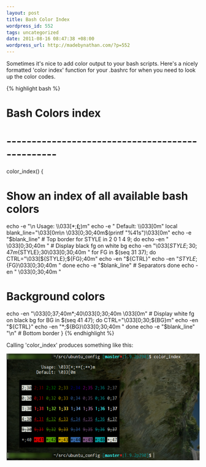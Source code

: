 ```yaml
---
layout: post
title: Bash Color Index
wordpress_id: 552
tags: uncategorized
date: 2011-08-16 08:47:38 +08:00
wordpress_url: http://madebynathan.com/?p=552
---
```

Sometimes it's nice to add color output to your bash scripts. Here's a nicely formatted 'color index' function for your .bashrc for when you need to look up the color codes.

{% highlight bash %}
# Bash Colors index
# ------------------------------------------------
color_index() {
  # Show an index of all available bash colors
  echo -e "\n              Usage: \\\033[*;**(;**)m"
  echo -e   "            Default: \\\033[0m"
  local blank_line="\033[0m\n     \033[0;30;40m$(printf "%41s")\033[0m"
  echo -e "$blank_line" # Top border
  for STYLE in 2 0 1 4 9; do
    echo -en "     \033[0;30;40m "
    # Display black fg on white bg
    echo -en "\033[${STYLE};30;47m${STYLE};30\033[0;30;40m "
    for FG in $(seq 31 37); do
        CTRL="\033[${STYLE};${FG};40m"
        echo -en "${CTRL}"
        echo -en "${STYLE};${FG}\033[0;30;40m "
    done
    echo -e "$blank_line" # Separators
  done
  echo -en "     \033[0;30;40m "
  # Background colors
  echo -en "\033[0;37;40m*;40\033[0;30;40m \033[0m" # Display white fg on black bg
  for BG in $(seq 41 47); do
      CTRL="\033[0;30;${BG}m"
      echo -en "${CTRL}"
      echo -en "*;${BG}\033[0;30;40m "
  done
  echo -e "$blank_line" "\n" # Bottom border
}
{% endhighlight %}

<p>Calling 'color_index' produces something like this:</p>

<img src="/images/posts/2011/08/color_index3.png" alt="color_index()" width="540px" />

